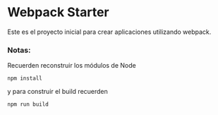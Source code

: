 # Webpack Starter

Este es el proyecto inicial para crear aplicaciones utilizando webpack.

### Notas:
Recuerden reconstruir los módulos de Node
```
npm install
```

y para construir el build recuerden
```
npm run build
```